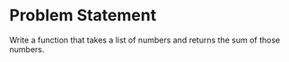 # **Problem Statement**

Write a function that takes a list of numbers and returns the sum of those numbers.